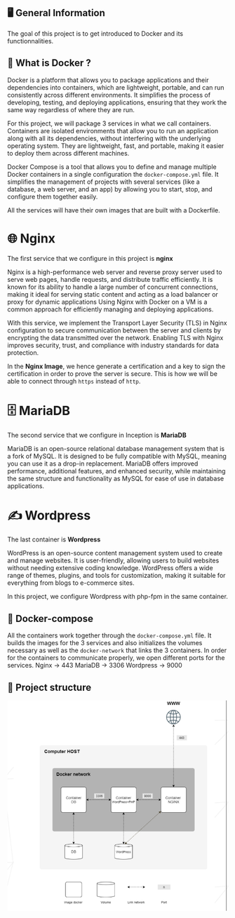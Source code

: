 ## 🖥️ General Information

The goal of this project is to get introduced to Docker and its functionnalities.

## 🧠 What is Docker ? 

Docker is a platform that allows you to package applications and their dependencies into containers, which are lightweight, portable, and can run consistently across different environments. 
It simplifies the process of developing, testing, and deploying applications, ensuring that they work the same way regardless of where they are run.

For this project, we will package 3 services in what we call containers. 
Containers are isolated environments that allow you to run an application along with all its dependencies, without interfering with the underlying operating system. 
They are lightweight, fast, and portable, making it easier to deploy them across different machines.

Docker Compose is a tool that allows you to define and manage multiple Docker containers in a single configuration the ```docker-compose.yml``` file. 
It simplifies the management of projects with several services (like a database, a web server, and an app) by allowing you to start, stop, and configure them together easily.

All the services will have their own images that are built with a Dockerfile.

# 🌐 Nginx

The first service that we configure in this project is **nginx**

Nginx is a high-performance web server and reverse proxy server used to serve web pages, handle requests, and distribute traffic efficiently. 
It is known for its ability to handle a large number of concurrent connections, making it ideal for serving static content and acting as a load balancer or proxy for dynamic applications
Using Nginx with Docker on a VM is a common approach for efficiently managing and deploying applications.

With this service, we implement the Transport Layer Security (TLS) in Nginx configuration to secure communication between the server and clients by encrypting the data transmitted over the network. 
Enabling TLS with Nginx improves security, trust, and compliance with industry standards for data protection.

In the **Nginx Image**, we hence generate a certification and a key to sign the certification in order to prove the server is secure. This is how we will be able to connect through ```https``` instead of ```http```.

# 🗄️ MariaDB

The second service that we configure in Inception is **MariaDB**

MariaDB is an open-source relational database management system that is a fork of MySQL. It is designed to be fully compatible with MySQL, meaning you can use it as a drop-in replacement. 
MariaDB offers improved performance, additional features, and enhanced security, while maintaining the same structure and functionality as MySQL for ease of use in database applications. 

# ✍️ Wordpress

The last container is **Wordpress**

WordPress is an open-source content management system used to create and manage websites. 
It is user-friendly, allowing users to build websites without needing extensive coding knowledge. 
WordPress offers a wide range of themes, plugins, and tools for customization, making it suitable for everything from blogs to e-commerce sites. 

In this project, we configure Wordpress with php-fpm in the same container.

## 🔗 Docker-compose 

All the containers work together through the ```docker-compose.yml``` file. It builds the images for the 3 services and also initializes the volumes necessary as well as
the ```docker-network``` that links the 3 containers. In order for the containers to communicate properly, we open different ports for the services.
Nginx -> 443
MariaDB -> 3306
Wordpress -> 9000

## 📂 Project structure 
<img src = https://github.com/lgernido/Inception/blob/main/Screenshot%20from%202025-02-25%2013-25-13.png>
